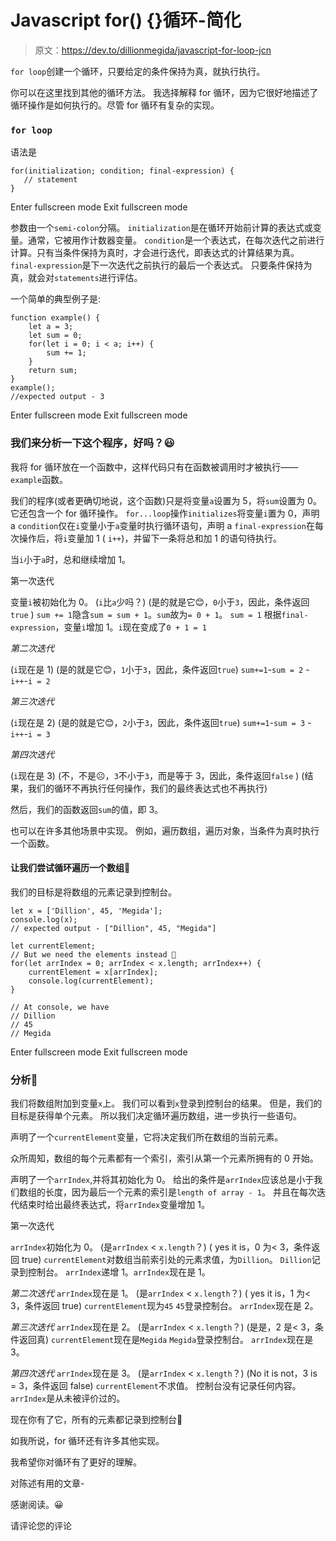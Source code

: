 # Javascript for() {}循环-简化

> 原文：<https://dev.to/dillionmegida/javascript-for-loop-jcn>

`for loop`创建一个循环，只要给定的条件保持为真，就执行执行。

你可以在这里找到其他的循环方法。
我选择解释 for 循环，因为它很好地描述了循环操作是如何执行的。尽管 for 循环有复杂的实现。

### `for loop`

语法是

```
for(initialization; condition; final-expression) {
   // statement
} 
```

Enter fullscreen mode Exit fullscreen mode

参数由一个`semi-colon`分隔。
`initialization`是在循环开始前计算的表达式或变量。通常，它被用作计数器变量。
`condition`是一个表达式，在每次迭代之前进行计算。只有当条件保持为真时，才会进行迭代，即表达式的计算结果为真。
`final-expression`是下一次迭代之前执行的最后一个表达式。
只要条件保持为真，就会对`statements`进行评估。

一个简单的典型例子是:

```
function example() {
    let a = 3;
    let sum = 0;
    for(let i = 0; i < a; i++) {
        sum += 1;
    }
    return sum;
}
example();
//expected output - 3 
```

Enter fullscreen mode Exit fullscreen mode

### 我们来分析一下这个程序，好吗？😃

我将 for 循环放在一个函数中，这样代码只有在函数被调用时才被执行——`example`函数。

我们的程序(或者更确切地说，这个函数)只是将变量`a`设置为 5，将`sum`设置为 0。它还包含一个 for 循环操作。
`for...loop`操作`initializes`将变量`i`置为 0，声明 a `condition`仅在`i`变量小于`a`变量时执行循环语句，声明 a `final-expression`在每次操作后，将`i`变量加 1 ( `i++`)，并留下一条将总和加 1 的语句待执行。

当`i`小于`a`时，总和继续增加 1。

第一次迭代

变量`i`被初始化为 0。
(`i`比`a`少吗？)
(是的就是它😊，`0`小于`3`，因此，条件返回`true` )
`sum += 1`隐含`sum = sum + 1`。`sum`故为`= 0 + 1`。
`sum = 1`
根据`final-expression`，变量`i`增加 1。`i`现在变成了`0 + 1 = 1`

*第二次迭代*

(`i`现在是 1)
(是的就是它😊，`1`小于`3`，因此，条件返回`true`)
`sum+=1`-`sum = 2`
-`i++`-`i = 2`

*第三次迭代*

(`i`现在是 2)
(是的就是它😊，`2`小于`3`，因此，条件返回`true`)
`sum+=1`-`sum = 3`
-`i++`-`i = 3`

*第四次迭代*

(`i`现在是 3)
(不，不是☹️，`3`不小于`3`，而是等于 3，因此，条件返回`false` )
(结果，我们的循环不再执行任何操作，我们的最终表达式也不再执行)

然后，我们的函数返回`sum`的值，即 3。

也可以在许多其他场景中实现。
例如，遍历数组，遍历对象，当条件为真时执行一个函数。

#### 让我们尝试循环遍历一个数组🤗

我们的目标是将数组的元素记录到控制台。

```
let x = ['Dillion', 45, 'Megida'];
console.log(x);
// expected output - ["Dillion", 45, "Megida"]

let currentElement;
// But we need the elements instead 🤔
for(let arrIndex = 0; arrIndex < x.length; arrIndex++) {
    currentElement = x[arrIndex];
    console.log(currentElement);
}

// At console, we have
// Dillion
// 45
// Megida 
```

Enter fullscreen mode Exit fullscreen mode

### 分析🙂

我们将数组附加到变量`x`上。
我们可以看到`x`登录到控制台的结果。
但是，我们的目标是获得单个元素。
所以我们决定循环遍历数组，进一步执行一些语句。

声明了一个`currentElement`变量，它将决定我们所在数组的当前元素。

众所周知，数组的每个元素都有一个索引，索引从第一个元素所拥有的 0 开始。

声明了一个`arrIndex`,并将其初始化为 0。
给出的条件是`arrIndex`应该总是小于我们数组的长度，因为最后一个元素的索引是`length of array - 1`。
并且在每次迭代结束时给出最终表达式，将`arrIndex`变量增加 1。

第一次迭代

`arrIndex`初始化为 0。
(是`arrIndex` < `x.length`？)
( yes it is，0 为< 3，条件返回 true)
`currentElement`对数组当前索引处的元素求值，为`Dillion`。
`Dillion`记录到控制台。
`arrIndex`递增 1。`arrIndex`现在是 1。

*第二次迭代*
`arrIndex`现在是 1。
(是`arrIndex` < `x.length`？)
( yes it is，1 为< 3，条件返回 true)
`currentElement`现为`45`
`45`登录控制台。
`arrIndex`现在是 2。

*第三次迭代*
`arrIndex`现在是 2。
(是`arrIndex` < `x.length`？)
(是是，2 是< 3，条件返回真)
`currentElement`现在是`Megida`
`Megida`登录控制台。
`arrIndex`现在是 3。

*第四次迭代*
`arrIndex`现在是 3。
(是`arrIndex` < `x.length`？)
(No it is not，3 is = 3，条件返回 false)
`currentElement`不求值。
控制台没有记录任何内容。
`arrIndex`是从未被评价过的。

现在你有了它，所有的元素都记录到控制台🎉

如我所说，for 循环还有许多其他实现。

我希望你对循环有了更好的理解。

对陈述有用的文章-

感谢阅读。😀

请评论您的评论